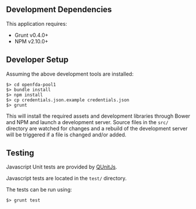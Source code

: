 ## Development Dependencies ##

This application requires:

- Grunt v0.4.0+
- NPM v2.10.0+

## Developer Setup ##

Assuming the above development tools are installed:

    $> cd openfda-pool1
    $> bundle install
    $> npm install
    $> cp credentials.json.example credentials.json
    $> grunt

This will install the required assets and development libraries through Bower and NPM and
launch a development server.  Source files in the `src/` directory are watched for changes
and a rebuild of the development server will be triggered if a file is changed and/or added.

## Testing ##

Javascript Unit tests are provided by [QUnitJs](http://qunitjs.com).

Javascript tests are located in the `test/` directory.

The tests can be run using:

    $> grunt test

